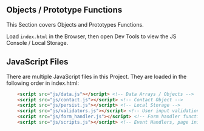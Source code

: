 ## Objects / Prototype Functions

This Section covers Objects and Prototypes Functions.

Load `index.html` in the Browser, then open Dev Tools to view the JS Console / Local Storage.

## JavaScript Files

There are multiple JavaScript files in this Project.
They are loaded in the following order in index.html:

```HTML
    <script src="js/data.js"></script> <!-- Data Arrays / Objects -->
    <script src="js/contact.js"></script> <!-- Contact Object -->
    <script src="js/persist.js"></script> <!-- Local Storage -->
    <script src="js/validators.js"></script> <!-- User input validation functions -->
    <script src="js/form_handler.js"></script> <!-- Form handler functions -->
    <script src="js/scripts.js"></script> <!-- Event Handlers, page init -->
```
